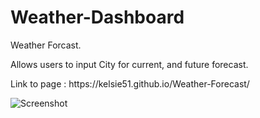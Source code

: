 # Weather-Dashboard
</p> Weather Forcast.
</P> Allows users to input City for current, and future forecast.

</p> Link to  page : https://kelsie51.github.io/Weather-Forecast/ <p>
  
![Screenshot](/03-javascript-homework-demo.png)

